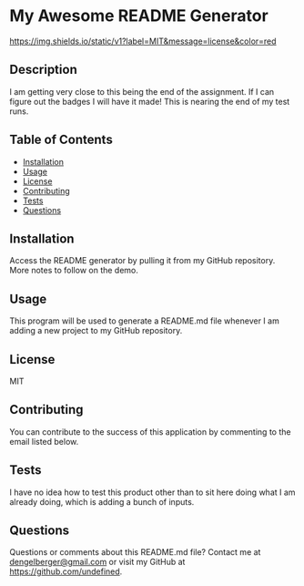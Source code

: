 # My Awesome README Generator

  https://img.shields.io/static/v1?label=MIT&message=license&color=red

  ## Description 
  
  I am getting very close to this being the end of the assignment.  If I can figure out the badges I will have it made!  This is nearing the end of my test runs.

  ## Table of Contents

  * [Installation](#installation)
  * [Usage](#usage) 
  * [License](#license)
  * [Contributing](#contributing)
  * [Tests](#tests)
  * [Questions](#questions)
 

  ## Installation 
  
  Access the README generator by pulling it from my GitHub repository. More notes to follow on the demo.  

  ## Usage 
  
  This program will be used to generate a README.md file whenever I am adding a new project to my GitHub repository.

  ## License 
  
  MIT

  ## Contributing 
  
  You can contribute to the success of this application by commenting to the email listed below.

  ## Tests 
  
  I have no idea how to test this product other than to sit here doing what I am already doing, which is adding a bunch of inputs.

  ## Questions 

  Questions or comments about this README.md file? Contact me at dengelberger@gmail.com or visit my GitHub at https://github.com/undefined.

